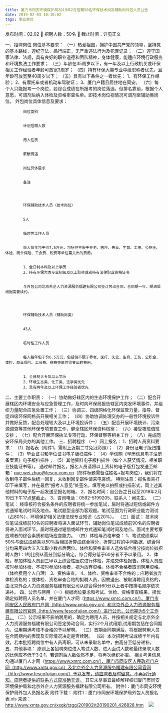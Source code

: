 ```yaml
---
title: 厦门市同安环境保护局2019年2月招聘50名环保技术岗及辅助岗外包人员公告
date: 2019-02-03 10:10:02
tags: 事业单位
---
```

发布时间：02.02   🌟   招聘人数：50名   🌈   截止时间：详见正文
<!-- more -->
一、招聘岗位
岗位基本要求：
（一）热爱祖国，拥护中国共产党的领导，坚持党的基本路线，遵纪守法，品行端正，无严重违法行为及犯罪记录；
（二）遵守国家法律、法规，具有良好的职业道德和团队精神，身体健康，能适应环境行政服务和环境执法工作要求；
（三）年龄在35周岁以下，有一年及以上行政机关或环保相关工作经验者年龄可放宽3周岁；
（四）持有环保大类专业中级职称者优先，且年龄可放宽至40周岁以下；
（五）具有以下条件之一者优先：
1、有环保工作经验；
2、有摩托车或者机动车驾驶证；
3、厦门户籍且居住地在同安。
（六）每个人只能报考一个岗位，若综合成绩在所报考的岗位落选，但排名靠前，根据个人意愿，可调剂后纳入体检及资格审查名单。即技术岗位视情况可调剂至辅助类岗位。
外包岗位具体信息及要求：

    
        
            
            岗位类别
            
            
            计划招聘人数
            
            
            用人性质
            
            
            薪酬待遇
            
            
            岗位具体要求
            
            
            备注
            
        
        
            
            环保辅助技术人员（技术岗位）
            
            
            5人
            
            
            临时性工作人员
            
            
            每人每年包干价7.5万元，包括但不限于养老、医疗、失业、生育、工伤、公积金、体检、商业保险、工会费、税费等单位需支出的费用。
            
            
            1、全日制本科及以上学历
            2、持有环保大类专业初级及以上职称或者持有法律职业资格证书
            
            
            与外包公司北京外企人力资源服务福建有限公司签订劳动合同，合同期一年，期满后根据需要续约。
            
        
        
            
            环保辅助技术人员（辅助岗类）
            
            
            45人
            
            
            临时性工作人员
            
            
            每人每年包干价6.5万元，包括但不限于养老、医疗、失业、生育、工伤、公积金、体检、商业保险、工会费、税费等单位需支出的费用。
            
            
            1、全日制大专及以上学历
            2、环境生态类、化工类、法学类优先
            3、具有两年及以上环保工作经验者优先
            
        
    

二、主要工作职责：
（一）协助做好辖区内的生态环境保护工作；
（二）配合开展辖区内环境安全与应急管理工作，及时向环保局报告辖区内突发环境事件，并组织力量配合应急处置工作；
（三）协调三、四级网格化环保监管力量，指导、督促四级环保网格员开展相关工作；
（四）协助协调处理交办的一般性环境投诉件并做好反馈，配合处理较大及以上环境投诉件；
（五）配合开展环境统计、污染源调查等其他环保专项普查工作，健全辖区环保资料档案；
（六）接受夜班值班安排；
（七）配合开展环保执法专项行动、环保督察等相关工作；
（八）完成同安环保局交办的其他工作。
三、招聘程序
（一）网上报名：
1、招聘人员资料要求：
（1）报名表（附件1，需附上近期二寸免冠彩照）；
（2）身份证电子版扫描件；
（3）毕业证书和学位证书电子版扫描件；
（4）学信网《学历信息电子注册备案表》电子版扫描件；
（5）其他资料电子版扫描件（如个人获奖情况、相关职业技能证书等）。
通过邮件报名，报名人员请将以上资料的电子版打包发送至邮箱：que.wei.zhuo@fesco.com.cn（邮件标题需备注姓名+报考岗位），我们将在收到电子邮件后统一回复，未收到回复邮件请来电咨询。
特别注意：报名表需打印下来填写，并在最后“报考人意见”处签名，填写完以拍照或扫描形式，同上述其他材料的电子版一起发送至报名邮箱。
2、报名时间：自公告之日起至2019年2月19日下午17点整截止。
3、咨询电话：0592-5199205，联系人：阙先生。
（二）笔试：
经审核符合报名条件的应聘者将统一参加笔试，届时将通过短信或邮件方式通知笔试时间及地点。笔试题型全部为客观题。笔试范围为行政职业能力测试（占80%）、环境保护相关法律法规专业知识（占20%）。
（三）面试：
技术岗位笔试成绩前10名的应聘者将进入面试环节，辅助岗位笔试成绩前90名的应聘者将进入面试环节。届时将通过短信或邮件方式通知笔试时间及地点。面试主要考察应聘者的综合素质和临场应变能力。
（四）体检与资格审查：
1、笔试成绩乘以50%与面试成绩乘以50%后相加折算成综合得分，折算过程的中间数据、综合得分均采用四舍五入法取小数点后两位。体检和资格审查人选依综合得分按岗位拟招聘人数1：1的比例从高分到低分确定。综合得分低于60分者不予以录用。
2、体检。参加体检人员到三甲以上综合性医院进行体检，并递交体检报告。体检人员应按时参加体检，不按时参加体检者，视为放弃资格。体检不合格者取消聘用资格。（体检费用个人自理）
3、资格审查。
4、体检、资格审查不合格的；应聘者放弃体检资格的；或体检、资格审查合格的拟聘人员，因故退出、被取消聘用资格的，由北京外企人力资源服务福建有限公司从综合得分60分以上者中按排名顺序依次递补。
四、公示与聘用
（一）根据岗位要求和考试、体检、资格审查结果，择优确定拟聘用人员名单，并在厦门人才网（https://www.xmrc.com.cn/）、厦门市同安区人民政府门户网（http://www.xmta.gov.cn）和北京外企人力资源服务福建有限公司官网（http://www.fescofujian.com/）进行公示，公示期为5个工作日。
（二）公示结果不影响聘用的，确定为聘用人员，并按相关规定与北京外企人力资源服务福建有限公司签定劳动合同，实行2个月试用期,试用期包括在合同期内，试用期满考核不合格的予以解聘。
（三）首期合同期满后，将根据聘用人员在合同期内的表现及实际情况决定是否续聘。
（四）本次招聘考试成绩半年内有效，若本批招聘岗位中有人员离职，可从未录取名单中，由高分至低分递补。
五、其他事项：
原则上各招聘岗位进入笔试人数、进入面试人数和最终录取人数的比例应不低于3:2:1，若调剂后人数依然不足，将再次组织补招。
相关考务信息均通过厦门人才网（https://www.xmrc.com.cn/）、厦门市同安区人民政府门户网（http://www.xmta.gov.cn）及北京外企人力资源服务福建有限公司官网（http://www.fescofujian.com/）予以发布，请应聘者及时留意，不再另行通知。应聘者提供的联系方式应准确无误。
其它未尽事宜最终解释权归厦门市同安环境保护局和北京外企人力资源服务福建有限公司所有。
附件1：厦门市同安环境保护局外包人员报名表
附件下载：
附件1：厦门市同安环境保护局外包人员报名表.xls
来源：
http://www.xmta.gov.cn/xxgk/tzgg/201902/t20190201_426828.htm
 
 ![](https://cdn.weiweiblog.cn/20181015134814.png)